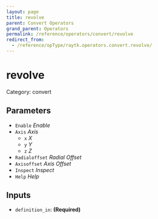 ```yaml
---
layout: page
title: revolve
parent: Convert Operators
grand_parent: Operators
permalink: /reference/operators/convert/revolve
redirect_from:
  - /reference/opType/raytk.operators.convert.revolve/
---
```


# revolve

Category: convert



## Parameters

* `Enable` *Enable*
* `Axis` *Axis*
  * `x` *X*
  * `y` *Y*
  * `z` *Z*
* `Radialoffset` *Radial Offset*
* `Axisoffset` *Axis Offset*
* `Inspect` *Inspect*
* `Help` *Help*

## Inputs

* `definition_in`:  **(Required)**